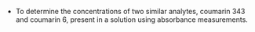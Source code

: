 - To determine the concentrations of two similar analytes, coumarin 343 and coumarin 6, present in a solution using absorbance measurements. 